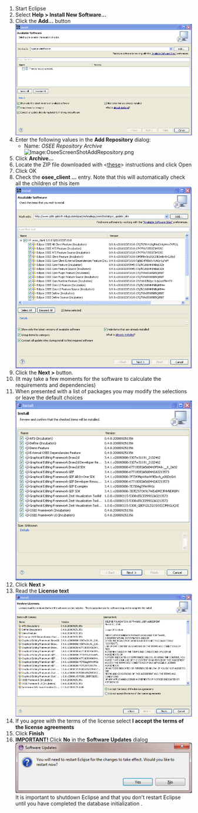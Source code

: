 1.  Start Eclipse
2.  Select **Help \> Install New Software...**
3.  Click the **Add...** button
    ![add_site.png](/docs/images/add_site.png "add_site.png")
4.  Enter the following values in the **Add Repository** dialog:
      - Name: *OSEE Repository Archive*
        ![Image:OseeScreenShotAddRepository.png](OseeScreenShotAddRepository.png
        "Image:OseeScreenShotAddRepository.png")
5.  Click **Archive...**
6.  Locate the ZIP file downloaded with
    \<[these](/docs/OSEE/DownloadInstallAndConfigureOsee/Download_Current_Version_of_OSEE.md "wikilink")\>
    instructions and click Open
7.  Click OK
8.  Check the **osee_client ...** entry. Note that this will
    automatically check all the children of this item
![Image:Install_updates.png](/docs/images/Install_updates.png
    "Image:Install_updates.png")
9.  Click the **Next \>** button.
10. (It may take a few moments for the software to calculate the
    requirements and dependencies)
11. When presented with a list of packages you may modify the selections
    or leave the default choices
    ![image:install.png](/docs/images/install.png "image:install.png")
12. Click **Next \>**
13. Read the **License text**
![Image:Install_license.png](/docs/images/Install_license.png
    "Image:Install_license.png")
14. If you agree with the terms of the license select **I accept the
    terms of the license agreements**
15. Click **Finish**
16. **IMPORTANT\!** Click **No** in the **Software Updates** dialog
![Image:Restart_dialog.png](/docs/images/Restart_dialog.png
    "Image:Restart_dialog.png")
    It is important to shutdown Eclipse and that you don't restart
    Eclipse until you have completed the database initialization
    [<HERE>](/docs/OSEE/Users_Guide/Getting_Started.md#Server_Installation "wikilink").